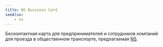 ```yaml
---
title: NS Business Card
seeAlso:
    - ns
---
```


Бесконтактная карта для предпринимателей и сотрудников компаний для проезда в общественном транспорте, предлагаемая [NS](/glossary/ns).

<!--more-->
